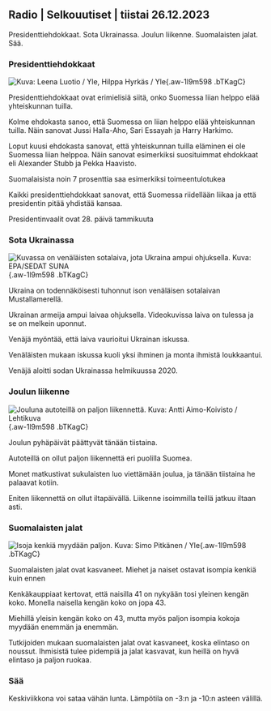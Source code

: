 ## Radio \| Selkouutiset \| tiistai 26.12.2023

Presidenttiehdokkaat. Sota Ukrainassa. Joulun liikenne. Suomalaisten jalat. Sää.

### Presidenttiehdokkaat

![ Kuva: Leena Luotio / Yle, Hilppa Hyrkäs / Yle](https://images.cdn.yle.fi/image/upload/c_crop,h_1080,w_1919,x_0,y_0/ar_1.7777777777777777,c_fill,g_faces,h_675,w_1200/dpr_1.0/q_auto:eco/f_auto/fl_lossy/v1703585205/39-1220354658aa55111eb6){.aw-1l9m598 .bTKagC}

Presidenttiehdokkaat ovat erimielisiä siitä, onko Suomessa liian helppo elää yhteiskunnan tuilla.

Kolme ehdokasta sanoo, että Suomessa on liian helppo elää yhteiskunnan tuilla. Näin sanovat Jussi Halla-Aho, Sari Essayah ja Harry Harkimo.

Loput kuusi ehdokasta sanovat, että yhteiskunnan tuilla eläminen ei ole Suomessa liian helppoa. Näin sanovat esimerkiksi suosituimmat ehdokkaat eli Alexander Stubb ja Pekka Haavisto.

Suomalaisista noin 7 prosenttia saa esimerkiksi toimeentulotukea

Kaikki presidenttiehdokkaat sanovat, että Suomessa riidellään liikaa ja että presidentin pitää yhdistää kansaa.

Presidentinvaalit ovat 28. päivä tammikuuta

### Sota Ukrainassa

![Kuvassa on venäläisten sotalaiva, jota Ukraina ampui ohjuksella. Kuva: EPA/SEDAT SUNA](https://images.cdn.yle.fi/image/upload/c_crop,h_1869,w_3324,x_0,y_35/ar_1.7777777777777777,c_fill,g_faces,h_675,w_1200/dpr_1.0/q_auto:eco/f_auto/fl_lossy/v1703579070/39-1220342658a8d26acafc){.aw-1l9m598 .bTKagC}

Ukraina on todennäköisesti tuhonnut ison venäläisen sotalaivan Mustallamerellä.

Ukrainan armeija ampui laivaa ohjuksella. Videokuvissa laiva on tulessa ja se on melkein uponnut.

Venäjä myöntää, että laiva vaurioitui Ukrainan iskussa.

Venäläisten mukaan iskussa kuoli yksi ihminen ja monta ihmistä loukkaantui.

Venäjä aloitti sodan Ukrainassa helmikuussa 2020.

### Joulun liikenne

![Jouluna autoteillä on paljon liikennettä. Kuva: Antti Aimo-Koivisto / Lehtikuva](https://images.cdn.yle.fi/image/upload/c_crop,h_2520,w_4480,x_0,y_464/ar_1.7777777777777777,c_fill,g_faces,h_675,w_1200/dpr_1.0/q_auto:eco/f_auto/fl_lossy/v1703345255/39-12200926586fc12360d0){.aw-1l9m598 .bTKagC}

Joulun pyhäpäivät päättyvät tänään tiistaina.

Autoteillä on ollut paljon liikennettä eri puolilla Suomea.

Monet matkustivat sukulaisten luo viettämään joulua, ja tänään tiistaina he palaavat kotiin.

Eniten liikennettä on ollut iltapäivällä. Liikenne isoimmilla teillä jatkuu iltaan asti.

### Suomalaisten jalat

![Isoja kenkiä myydään paljon. Kuva: Simo Pitkänen / Yle](https://images.cdn.yle.fi/image/upload/c_crop,h_2800,w_4979,x_0,y_254/ar_1.7777777777777777,c_fill,g_faces,h_675,w_1200/dpr_1.0/q_auto:eco/f_auto/fl_lossy/v1695988704/39-1090454641edb4ca3dcc){.aw-1l9m598 .bTKagC}

Suomalaisten jalat ovat kasvaneet. Miehet ja naiset ostavat isompia kenkiä kuin ennen

Kenkäkauppiaat kertovat, että naisilla 41 on nykyään tosi yleinen kengän koko. Monella naisella kengän koko on jopa 43.

Miehillä yleisin kengän koko on 43, mutta myös paljon isompia kokoja myydään enemmän ja enemmän.

Tutkijoiden mukaan suomalaisten jalat ovat kasvaneet, koska elintaso on noussut. Ihmisistä tulee pidempiä ja jalat kasvavat, kun heillä on hyvä elintaso ja paljon ruokaa.

### Sää

Keskiviikkona voi sataa vähän lunta. Lämpötila on -3:n ja -10:n asteen välillä.
